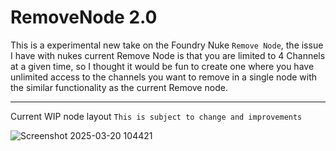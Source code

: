 # RemoveNode 2.0

This is a experimental new take on the Foundry Nuke `Remove Node`, the issue I have with nukes current Remove Node is that you are limited to 4 Channels at a given time, so I thought it would be fun to create one where you have unlimited access to the channels you want to remove in a single node with the similar functionality as the current Remove node.

---

Current WIP node layout `This is subject to change and improvements`

![Screenshot 2025-03-20 104421](https://github.com/user-attachments/assets/51430a57-9135-400a-98c2-c4574f3b7bc5)

